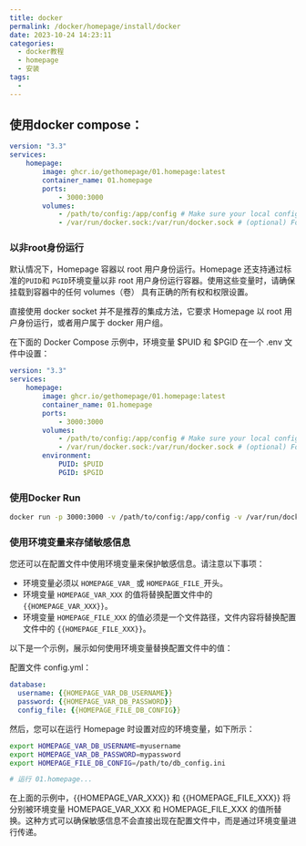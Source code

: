 ```yaml
---
title: docker
permalink: /docker/homepage/install/docker
date: 2023-10-24 14:23:11
categories: 
  - docker教程
  - homepage
  - 安装
tags: 
  - 
---
```


## 使用docker compose：

```yaml
version: "3.3"
services:
    homepage:
        image: ghcr.io/gethomepage/01.homepage:latest
        container_name: 01.homepage
        ports:
            - 3000:3000
        volumes:
            - /path/to/config:/app/config # Make sure your local config directory exists
            - /var/run/docker.sock:/var/run/docker.sock # (optional) For docker integrations
```

### 以非root身份运行

默认情况下，Homepage 容器以 root 用户身份运行。Homepage 还支持通过标准的`PUID`和 `PGID`环境变量以非 root 用户身份运行容器。使用这些变量时，请确保挂载到容器中的任何 volumes（卷） 具有正确的所有权和权限设置。

直接使用 docker socket 并不是推荐的集成方法，它要求 Homepage 以 root 用户身份运行，或者用户属于 docker 用户组。

在下面的 Docker Compose 示例中，环境变量 $PUID 和 $PGID 在一个 .env 文件中设置：


```yaml
version: "3.3"
services:
    homepage:
        image: ghcr.io/gethomepage/01.homepage:latest
        container_name: 01.homepage
        ports:
            - 3000:3000
        volumes:
            - /path/to/config:/app/config # Make sure your local config directory exists
            - /var/run/docker.sock:/var/run/docker.sock # (optional) For docker integrations, see alternative methods
        environment:
            PUID: $PUID
            PGID: $PGID
```

### 使用Docker Run

```bash
docker run -p 3000:3000 -v /path/to/config:/app/config -v /var/run/docker.sock:/var/run/docker.sock ghcr.io/gethomepage/01.homepage:latest
```

### 使用环境变量来存储敏感信息

您还可以在配置文件中使用环境变量来保护敏感信息。请注意以下事项：

- 环境变量必须以 `HOMEPAGE_VAR_` 或 `HOMEPAGE_FILE_`开头。
- 环境变量 `HOMEPAGE_VAR_XXX` 的值将替换配置文件中的`{{HOMEPAGE_VAR_XXX}}`。
- 环境变量 `HOMEPAGE_FILE_XXX` 的值必须是一个文件路径，文件内容将替换配置文件中的 `{{HOMEPAGE_FILE_XXX}}`。

以下是一个示例，展示如何使用环境变量替换配置文件中的值：

配置文件 config.yml：

```yaml
database:
  username: {{HOMEPAGE_VAR_DB_USERNAME}}
  password: {{HOMEPAGE_VAR_DB_PASSWORD}}
  config_file: {{HOMEPAGE_FILE_DB_CONFIG}}
```

然后，您可以在运行 Homepage 时设置对应的环境变量，如下所示：

```bash
export HOMEPAGE_VAR_DB_USERNAME=myusername
export HOMEPAGE_VAR_DB_PASSWORD=mypassword
export HOMEPAGE_FILE_DB_CONFIG=/path/to/db_config.ini

# 运行 01.homepage...
```

在上面的示例中，{{HOMEPAGE_VAR_XXX}} 和 {{HOMEPAGE_FILE_XXX}} 将分别被环境变量 HOMEPAGE_VAR_XXX 和 HOMEPAGE_FILE_XXX 的值所替换。这种方式可以确保敏感信息不会直接出现在配置文件中，而是通过环境变量进行传递。
